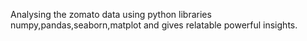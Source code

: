 Analysing the zomato data using python libraries numpy,pandas,seaborn,matplot and gives relatable powerful insights.
